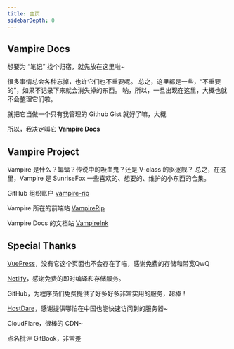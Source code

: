 ```yaml
---
title: 主页
sidebarDepth: 0
---
```


## Vampire Docs

想要为 “笔记” 找个归宿，就先放在这里啦~

很多事情总会各种忘掉，也许它们也不重要呢。
总之，这里都是一些，“不重要的”，如果不记录下来就会消失掉的东西。
呐，所以，一旦出现在这里，大概也就不会整理它们啦。

就把它当做一个只有我管理的 Github Gist 就好了嘛，大概

所以，我决定叫它 **Vampire Docs**



## Vampire Project

Vampire 是什么？蝙蝠？传说中的吸血鬼？还是 V-class 的驱逐舰？
总之，在这里，Vampire 是  SunriseFox 一些喜欢的、想要的、维护的小东西的合集。

GitHub 组织账户 [vampire-rip](https://github.com/vampire-rip/)

Vampire 所在的前端站 [VampireRip](https://vampire.rip/)

Vampire Docs 的文档站 [VampireInk](https://vampire.ink/)



## Special Thanks

[VuePress](https://vuepress.vuejs.org/)，没有它这个页面也不会存在了喵，感谢免费的存储和带宽QwQ

[Netlify](https://www.netlify.com/)，感谢免费的即时编译和存储服务。

GitHub，为程序员们免费提供了好多好多非常实用的服务，超棒！

[HostDare](https://manage.hostdare.com/aff.php?aff=970)，感谢提供哪怕在中国也能快速访问到的服务器~

CloudFlare，很棒的 CDN~

点名批评 GitBook，非常差
